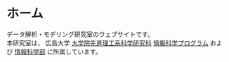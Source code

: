 
# ホーム

データ解析・モデリング研究室のウェブサイトです。  
本研究室は，
広島大学 [大学院先進理工系科学研究科](https://www.hiroshima-u.ac.jp/adse) [情報科学プログラム](https://www.hiroshima-u.ac.jp/adse/staff/informatics-and-data-science)
および
[情報科学部](https://www.hiroshima-u.ac.jp/ids)
に所属しています。
